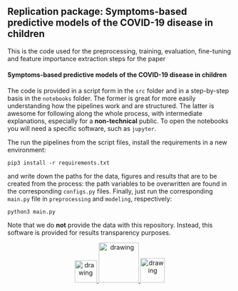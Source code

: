 ## Replication package: Symptoms-based predictive models of the COVID-19 disease in children

This is the code used for the preprocessing, training, evaluation, fine-tuning and feature importance 
extraction steps for the paper

#### Symptoms-based predictive models of the COVID-19 disease in children

The code is provided in a script form in the `src` folder and in a step-by-step basis in the `notebooks` folder. The
former is great for more easily understanding how the pipelines work and are structured. The latter is awesome for following
along the whole process, with intermediate explanations, especially for a **non-technical** public. To open the notebooks
you will need a specific software, such as `jupyter`.

The run the pipelines from the script files, install the requirements in a new environment:

```
pip3 install -r requirements.txt
```
and write down the paths for the data, figures and results that are to be created
from the process: the path variables to be overwritten are found in the corresponding `configs.py` files.
Finally, just run the corresponding `main.py` file in `preprocessing` and `modeling`,
respectively:

```
python3 main.py
```

Note that we do **not** provide the data with this repository. Instead, this software is provided for
results transparency purposes.

<p align="center">
    <a href="https://www.upc.edu/en">
        <img src="https://upload.wikimedia.org/wikipedia/commons/thumb/9/97/Logo_UPC.svg/2048px-Logo_UPC.svg.png" alt="drawing" width="50"/>
    </a>
    <a href="https://biocomsc.upc.edu/en">
        <img src="https://biocomsc.upc.edu/en/Logo_2014SGR1093_BIOCOMSC.jpg" alt="drawing" width="90"/>
    </a>
    <a href="https://www.copedicat.cat/">
        <img src="https://pbs.twimg.com/profile_images/1309527192381067270/6zbTWN-M_400x400.jpg" alt="drawing" width="55"/>
    </a>
</p>